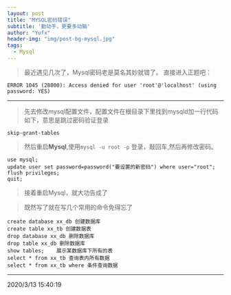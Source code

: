 ```yaml
---
layout: post
title: "MYSQL密码错误"
subtitle: '勤动手，更要多动脑'
author: "Yufx"
header-img: "img/post-bg-mysql.jpg"
tags:
  - Mysql
---
```

>最近遇见几次了，Mysql密码老是莫名其妙就错了。
>直接进入正题吧：

>
    ERROR 1045 (28000): Access denied for user 'root'@'localhost' (using password: YES)

----------
>先去修改mysql配置文件，配置文件在根目录下里找到mysqld加一行代码如下，意思是跳过密码验证登录
>
    skip-grant-tables
>然后重启**Mysql**,使用`mysql -u root -p` 登录，敲回车,然后再修改密码。
>  
    use mysql;
    update user set password=password("要设置的新密码") where user="root";   
    flush privileges;
    quit;
>接着重启Mysql，就大功告成了

>既然写了就在写几个常用的命令免得忘了
>
    create database xx_db 创建数据库
    create table xx_tb 创建数据表
    drop database xx_db 删除数据库
    drop table xx_db 删除数据库
    show tables;    展示某数据库下所有的表
    select * from xx_tb 查询表内所有数据
    select * from xx_tb where 条件查询数据
    
    
>
    
----------

2020/3/13 15:40:19 